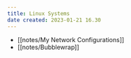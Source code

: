 ```yaml
---
title: Linux Systems
date created: 2023-01-21 16.30
---
```


* [[notes/My Network Configurations]]
* [[notes/Bubblewrap]]

